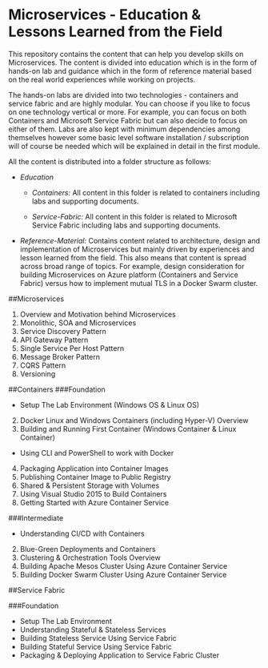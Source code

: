 # Microservices - Education & Lessons Learned from the Field 
  

This repository contains the content that can help you develop skills on Microservices. The content is divided into education which is in the form of hands-on lab and guidance which in the form of reference material based on the real world experiences while working on projects.  

The hands-on labs are divided into two technologies - containers and service fabric and are highly modular. You can choose if you like to focus on one technology vertical or more. For example, you can focus on both Containers and Microsoft Service Fabric but can also decide to focus on either of them. Labs are also kept with minimum dependencies among themselves however some basic level software installation / subscription will of course be needed which will be explained in detail in the first module.


All the content is distributed into a folder structure as follows:

+ *Education*

  + *Containers:*  All content in this folder is related to containers including labs and supporting documents. 

  + *Service-Fabric:* All content in this folder is related to Microsoft Service Fabric including labs and supporting documents. 

+ *Reference-Material:* Contains content related to architecture, design and implementation of Microservices but mainly driven by experiences and lesson learned from the field. This also means that content is spread across broad range of topics. For example, design consideration for building Microservices on Azure platform (Containers and Service Fabric) versus how to implement mutual TLS in a Docker Swarm cluster.
 

##Microservices   
1.	Overview and Motivation behind Microservices 
2.	Monolithic, SOA and Microservices 
3.	Service Discovery Pattern
4.	API Gateway Pattern
5.	Single Service Per Host Pattern
6.	Message Broker Pattern
7.	CQRS Pattern 
8.	Versioning

##Containers 
###Foundation 

+ Setup The Lab Environment (Windows OS & Linux OS)
2. Docker Linux and Windows Containers (including Hyper-V) Overview 
3. Building and Running First Container (Windows Container & Linux Container)  
+ Using CLI and PowerShell to work with Docker  
4. Packaging Application into Container Images   
5. Publishing Container Image to Public Registry  
6. Shared & Persistent Storage with Volumes
7. Using Visual Studio 2015 to Build Containers 
7. Getting Started with Azure Container Service 

###Intermediate

+	Understanding CI/CD with Containers 
2.	Blue-Green Deployments and Containers 
3.	Clustering & Orchestration Tools Overview 
4.	Building Apache Mesos Cluster Using Azure Container Service 
5.	Building Docker Swarm Cluster Using Azure Container Service 


##Service Fabric

###Foundation 
+ Setup The Lab Environment 
+ Understanding Stateful & Stateless Services 
+ Building Stateless Service Using Service Fabric 
+ Building Stateful Service Using Service Fabric 
+ Packaging & Deploying Application to Service Fabric Cluster 
